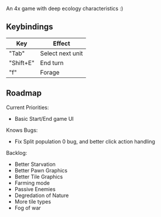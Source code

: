 An 4x game with deep ecology characteristics :)

## Keybindings

| Key | Effect |
|-|-|
| "Tab" | Select next unit |
| "Shift+E" | End turn  |
| "f" | Forage |

## Roadmap

Current Priorities:
- Basic Start/End game UI

Knows Bugs:
- Fix Split population 0 bug, and better click action handling

Backlog:
- Better Starvation
- Better Pawn Graphics
- Better Tile Graphics
- Farming mode
- Passive Enemies
- Degredation of Nature
- More tile types
- Fog of war